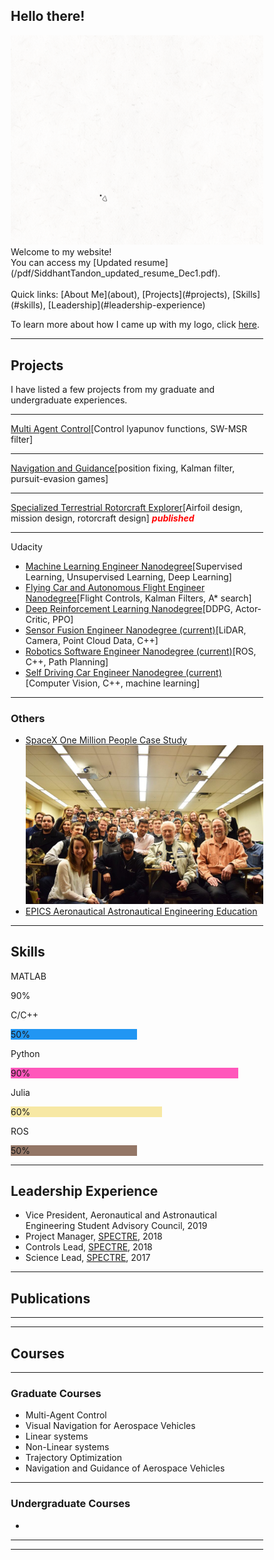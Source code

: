 
## Hello there!
<img src="images/Logo2-5_crop.gif"/>
Welcome to my website! <br>
You can access my [Updated resume](/pdf/SiddhantTandon_updated_resume_Dec1.pdf).
<br><br>
Quick links: [About Me](about), [Projects](#projects), [Skills](#skills), [Leadership](#leadership-experience)

To learn more about how I came up with my logo, click [here](logo).


---
## Projects

I have listed a few projects from my graduate and undergraduate experiences.

---
[Multi Agent Control](aerosp_740_panagou)[Control lyapunov functions, SW-MSR filter]
<!--<img src="images/dummy_thumbnail.jpg?raw=true"/> -->

---
[Navigation and Guidance](aerosp_584_pb)[position fixing, Kalman filter, pursuit-evasion games]

---

[Specialized Terrestrial Rotorcraft Explorer](spectre)[Airfoil design, mission design, rotorcraft design]<font color='red'><em> **published**</em></font>
<!-- <img src="images/dummy_thumbnail.jpg?raw=true"/> -->

---
Udacity
  - [Machine Learning Engineer Nanodegree](https://github.com/SiddhantTandon/dog-project-udacity)[Supervised Learning, Unsupervised Learning, Deep Learning]
  - [Flying Car and Autonomous Flight Engineer Nanodegree](https://github.com/SiddhantTandon/Udacity_FlyingAutonomousCar)[Flight Controls, Kalman Filters, A* search]
  - [Deep Reinforcement Learning Nanodegree](https://github.com/SiddhantTandon/DRLND)[DDPG, Actor-Critic, PPO]
  - [Sensor Fusion Engineer Nanodegree (current)](https://www.udacity.com/course/sensor-fusion-engineer-nanodegree--nd313)[LiDAR, Camera, Point Cloud Data, C++]
  - [Robotics Software Engineer Nanodegree (current)](https://www.udacity.com/course/robotics-software-engineer--nd209)[ROS, C++, Path Planning]
  - [Self Driving Car Engineer Nanodegree (current)](https://www.udacity.com/course/self-driving-car-engineer-nanodegree--nd013)[Computer Vision, C++, machine learning]
<!-- <img src="images/dummy_thumbnail.jpg?raw=true"/> -->

---

### Others

- [SpaceX One Million People Case Study](others_spacex)
  <img src="images/IMG_2449.png"/>
- [EPICS Aeronautical Astronautical Engineering Education](others_epics)

---
<!-- Beginning of skills section -->
<head>
<meta name="viewport" content="width=device-width, initial-scale=1">
<style>
* {box-sizing: border-box}

.container {
  width: 100%;
  background-color: #ddd;
}

.skills {
  text-align: right;
  padding-top: 10px;
  padding-bottom: 10px;
  color: white;
}

.matlab {width: 90%; background-color: #0091AD;}
.cplusplus {width: 50%; background-color: #2196F3;}
.python {width: 90%; background-color: #FF57BB;}
.julia {width: 60%; background-color: #F7E8A4;}
.ros {width: 50%; background-color: #937666;}
</style>
</head>
<body>

## Skills

<p>MATLAB</p>
<div class="container">
  <div class="skills matlab">90%</div>
</div>

<p>C/C++</p>
<div class="container">
  <div class="skills cplusplus">50%</div>
</div>

<p>Python</p>
<div class="container">
  <div class="skills python">90%</div>
</div>

<p>Julia</p>
<div class="container">
  <div class="skills julia">60%</div>
</div>

<p>ROS</p>
<div class="container">
  <div class="skills ros">50%</div>
</div>

---

## Leadership Experience
- Vice President, Aeronautical and Astronautical Engineering Student Advisory Council, 2019
- Project Manager, [SPECTRE](), 2018
- Controls Lead, [SPECTRE](), 2018
- Science Lead, [SPECTRE](), 2017

---
## Publications
---

---
## Courses
---
### Graduate Courses
- Multi-Agent Control
- Visual Navigation for Aerospace Vehicles
- Linear systems
- Non-Linear systems
- Trajectory Optimization
- Navigation and Guidance of Aerospace Vehicles
---
### Undergraduate Courses
-
---

---
<!--<p style="font-size:11px">Page template forked from <a href="https://github.com/evanca/quick-portfolio">evanca</a></p> -->
<!-- Remove above link if you don't want to attibute -->
